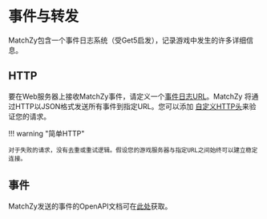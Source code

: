 #  事件与转发

MatchZy包含一个事件日志系统（受Get5启发），记录游戏中发生的许多详细信息。

## HTTP

要在Web服务器上接收MatchZy事件，请定义一个[事件日志URL](../configuration#matchzy_remote_log_url)。MatchZy
将通过HTTP以JSON格式发送所有事件到指定URL。您可以添加
[自定义HTTP头](../configuration#matchzy_remote_log_header_key)来验证您的请求。

!!! warning "简单HTTP"

    对于失败的请求，没有去重或重试逻辑。假设您的游戏服务器与指定URL之间始终可以建立稳定连接。

## 事件

MatchZy发送的事件的OpenAPI文档可在[此处](events.html)获取。 